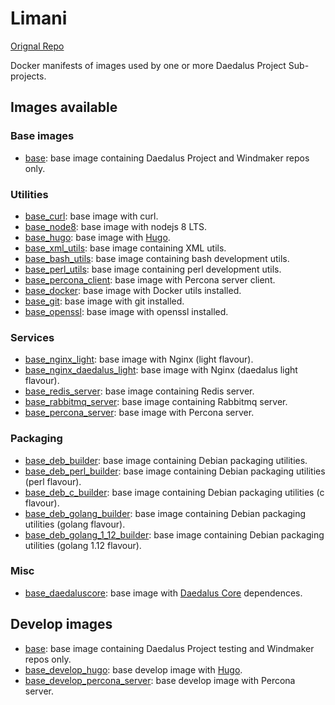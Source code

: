 # Limani

[Orignal Repo](https://git.daedalus-project.io/docker/Limani)

Docker manifests of images used by one or more Daedalus Project Sub-projects.

## Images available

### Base images

* [base](/base): base image containing Daedalus Project and Windmaker repos only.

### Utilities

* [base_curl](/base_curl): base image with curl.
* [base_node8](/base_node8): base image with nodejs 8 LTS.
* [base_hugo](/base_hugo): base image with [Hugo](https://gohugo.io/).
* [base_xml_utils](/base_xml_utils): base image containing XML utils.
* [base_bash_utils](/base_bash_utils): base image containing bash development utils.
* [base_perl_utils](/base_perl_utils): base image containing perl development utils.
* [base_percona_client](/base_percona_client): base image with Percona server client.
* [base_docker](/base_docker): base image with Docker utils installed.
* [base_git](/base_git): base image with git installed.
* [base_openssl](/base_openssl): base image with openssl installed.

### Services

* [base_nginx_light](/base_nginx_light): base image with Nginx (light flavour).
* [base_nginx_daedalus_light](/base_nginx_daedalus_light): base image with Nginx (daedalus light flavour).
* [base_redis_server](/base_redis_server): base image containing Redis server.
* [base_rabbitmq_server](/base_rabbitmq_server): base image containing Rabbitmq server.
* [base_percona_server](/base_percona_server): base image with Percona server.

### Packaging

* [base_deb_builder](/base_deb_builder): base image containing Debian packaging utilities.
* [base_deb_perl_builder](/base_deb_perl_builder): base image containing Debian packaging utilities (perl flavour).
* [base_deb_c_builder](/base_deb_c_builder): base image containing Debian packaging utilities (c flavour).
* [base_deb_golang_builder](/base_deb_golang_builder): base image containing Debian packaging utilities (golang flavour).
* [base_deb_golang_1_12_builder](/base_deb_golang_1_12_builder): base image containing Debian packaging utilities (golang 1.12 flavour).

### Misc

* [base_daedaluscore](/base_daedaluscore): base image with [Daedalus Core](https://git.daedalus-project.io/daedalusproject/Daedalus-Core) dependences.

## Develop images

* [base](/base_develop): base image containing Daedalus Project testing and Windmaker repos only.
* [base_develop_hugo](/base_develop_hugo): base develop image with [Hugo](https://gohugo.io/).
* [base_develop_percona_server](/base_develop_percona_server): base develop image with Percona server.
